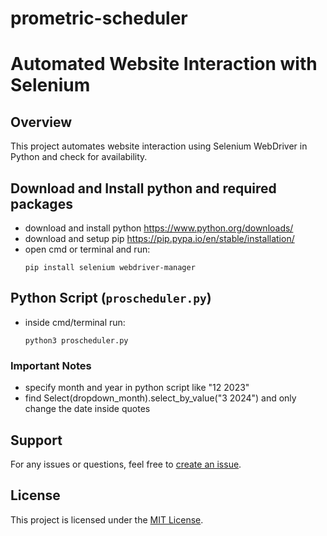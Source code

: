 # prometric-scheduler

# Automated Website Interaction with Selenium

## Overview

This project automates website interaction using Selenium WebDriver in Python and check for availability.

## Download and Install python and required packages
- download and install python https://www.python.org/downloads/
- download and setup pip https://pip.pypa.io/en/stable/installation/
- open cmd or terminal and run:
  ```
  pip install selenium webdriver-manager
  ```

## Python Script (`proscheduler.py`)
- inside cmd/terminal run:
  ```
  python3 proscheduler.py
  ```

### Important Notes

- specify month and year in python script like "12 2023"
- find Select(dropdown_month).select_by_value("3 2024") and only change the date inside quotes

## Support

For any issues or questions, feel free to [create an issue](https://github.com/nash268/prometric-scheduler/issues).

## License

This project is licensed under the [MIT License](LICENSE).
